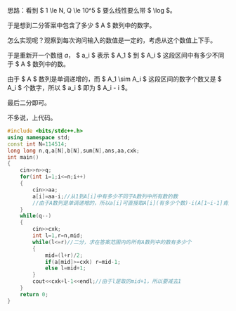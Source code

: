 思路：看到 $ 1 \le N, Q \le 10^5 $ 要么线性要么带 $ \log $。

于是想到二分答案中包含了多少 $ A $ 数列中的数字。

怎么实现呢？观察到每次询问输入的数值是一定的，考虑从这个数值上下手。

于是重新开一个数组 $a$， $ a_i $ 表示 $ A_1 $ 到 $ A_i $ 这段区间中有多少不同于 $ A $ 数列中的数。

由于 $ A $ 数列是单调递增的，而 $ A_1 \sim A_i $ 这段区间的数字个数又是 $ A_i $ 个数字，所以 $ a_i $ 即为 $ A_i - i $。

最后二分即可。

不多说，上代码。

```cpp
#include <bits/stdc++.h>
using namespace std;
const int N=114514;
long long n,q,a[N],b[N],sum[N],ans,aa,cxk;
int main()
{
	cin>>n>>q;
	for(int i=1;i<=n;i++)
	{
		cin>>aa;
		a[i]=aa-i;//从1到A[i]中有多少不同于A数列中所有数的数
		//由于A数列是单调递增的，所以a[i]可直接取A[i](有多少个数)-i(A[1~i-1]肯定小于A[i]，所以要减去i，A[i+1~n]肯定大于A[i]，超出了范围，不被计算在内)。 
	} 
	while(q--)
	{
		cin>>cxk;
		int l=1,r=n,mid;
		while(l<=r)//二分，求在答案范围内的所有A数列中的数有多少个 
		{
			mid=(l+r)/2;
			if(a[mid]>=cxk) r=mid-1;
			else l=mid+1;
		}
		cout<<cxk+l-1<<endl;//由于l是取的mid+1，所以要减去1 
	}
	return 0;
}
```
